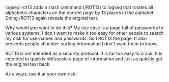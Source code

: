 logseq-rot13 adds a slash command (/ROT13) to logseq that rotates all alphabetic characters on the current page by 13 places in the alphabet. Doing /ROT13 again reveals the original text.

Why would you want to do this? My use case is a page full pf passwords to various systems. I don't want to make it too easy for other people to search my disk for usernames and passwords. So I ROT13 the page. It also prevents people shoulder-surfing information I don't want them to know.

ROT13 is not intended as a security protocol. It is far too easy to crack. It is intended to quickly obfuscate a page of information and just as quickly get the original text back.

As always, use it at your own risk.
